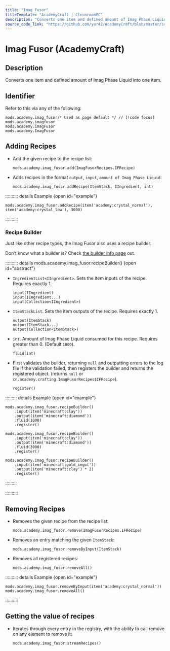 ```yaml
---
title: "Imag Fusor"
titleTemplate: "AcademyCraft | CleanroomMC"
description: "Converts one item and defined amount of Imag Phase Liquid into one item."
source_code_link: "https://github.com/yor42/AcademyCraft/blob/master/src/main/java/cn/academy/support/groovyscript/modules/ImagFusor.java"
---
```


# Imag Fusor (AcademyCraft)

## Description

Converts one item and defined amount of Imag Phase Liquid into one item.

## Identifier

Refer to this via any of the following:

```groovy:no-line-numbers {1}
mods.academy.imag_fusor/* Used as page default */ // [!code focus]
mods.academy.imagfusor
mods.academy.imagFusor
mods.academy.ImagFusor
```


## Adding Recipes

- Add the given recipe to the recipe list:

    ```groovy:no-line-numbers
    mods.academy.imag_fusor.add(ImagFusorRecipes.IFRecipe)
    ```

- Adds recipes in the format `output`, `input`, `amount of Imag Phase Liquid`:

    ```groovy:no-line-numbers
    mods.academy.imag_fusor.addRecipe(ItemStack, IIngredient, int)
    ```

:::::::::: details Example {open id="example"}
```groovy:no-line-numbers
mods.academy.imag_fusor.addRecipe(item('academy:crystal_normal'), item('academy:crystal_low'), 3000)
```

::::::::::

### Recipe Builder

Just like other recipe types, the Imag Fusor also uses a recipe builder.

Don't know what a builder is? Check [the builder info page](../../getting_started/builder.md) out.

:::::::::: details mods.academy.imag_fusor.recipeBuilder() {open id="abstract"}
- `IngredientList<IIngredient>`. Sets the item inputs of the recipe. Requires exactly 1.

    ```groovy:no-line-numbers
    input(IIngredient)
    input(IIngredient...)
    input(Collection<IIngredient>)
    ```

- `ItemStackList`. Sets the item outputs of the recipe. Requires exactly 1.

    ```groovy:no-line-numbers
    output(ItemStack)
    output(ItemStack...)
    output(Collection<ItemStack>)
    ```

- `int`. Amount of Imag Phase Liquid consumed for this recipe. Requires greater than 0. (Default `1000`).

    ```groovy:no-line-numbers
    fluid(int)
    ```

- First validates the builder, returning `null` and outputting errors to the log file if the validation failed, then registers the builder and returns the registered object. (returns `null` or `cn.academy.crafting.ImagFusorRecipes$IFRecipe`).

    ```groovy:no-line-numbers
    register()
    ```

::::::::: details Example {open id="example"}
```groovy:no-line-numbers
mods.academy.imag_fusor.recipeBuilder()
    .input(item('minecraft:clay'))
    .output(item('minecraft:diamond'))
    .fluid(1000)
    .register()

mods.academy.imag_fusor.recipeBuilder()
    .input(item('minecraft:clay'))
    .output(item('minecraft:diamond'))
    .fluid(3000)
    .register()

mods.academy.imag_fusor.recipeBuilder()
    .input(item('minecraft:gold_ingot'))
    .output(item('minecraft:clay') * 2)
    .register()
```

:::::::::

::::::::::

## Removing Recipes

- Removes the given recipe from the recipe list:

    ```groovy:no-line-numbers
    mods.academy.imag_fusor.remove(ImagFusorRecipes.IFRecipe)
    ```

- Removes an entry matching the given `ItemStack`:

    ```groovy:no-line-numbers
    mods.academy.imag_fusor.removeByInput(ItemStack)
    ```

- Removes all registered recipes:

    ```groovy:no-line-numbers
    mods.academy.imag_fusor.removeAll()
    ```

:::::::::: details Example {open id="example"}
```groovy:no-line-numbers
mods.academy.imag_fusor.removeByInput(item('academy:crystal_normal'))
mods.academy.imag_fusor.removeAll()
```

::::::::::

## Getting the value of recipes

- Iterates through every entry in the registry, with the ability to call remove on any element to remove it:

    ```groovy:no-line-numbers
    mods.academy.imag_fusor.streamRecipes()
    ```
